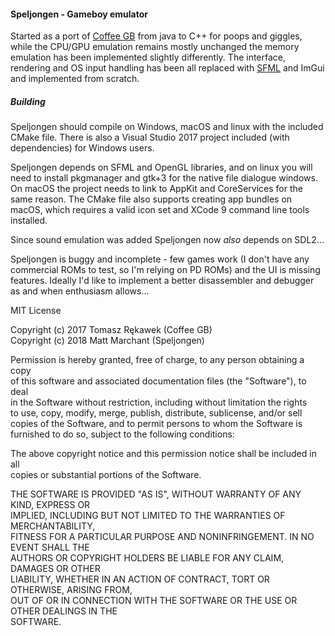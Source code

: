 #### Speljongen - Gameboy emulator

Started as a port of [Coffee GB](https://github.com/trekawek/coffee-gb/tree/master) from java to C++ for poops and giggles,
while the CPU/GPU emulation remains mostly unchanged the memory emulation has been implemented slightly differently. The interface,
rendering and OS input handling has been all replaced with [SFML](https://sfml-dev.org) and ImGui and implemented from scratch.


##### Building
Speljongen should compile on Windows, macOS and linux with the included CMake file.
There is also a Visual Studio 2017 project included (with dependencies) for Windows
users.

Speljongen depends on SFML and OpenGL libraries, and on linux you will need to install
pkgmanager and gtk+3 for the native file dialogue windows. On macOS the project needs
to link to AppKit and CoreServices for the same reason. The CMake file also supports
creating app bundles on macOS, which requires a valid icon set and XCode 9 command line
tools installed.

Since sound emulation was added Speljongen now *also* depends on SDL2...

Speljongen is buggy and incomplete - few games work (I don't have any commercial ROMs
to test, so I'm relying on PD ROMs) and the UI is missing features. Ideally I'd like
to implement a better disassembler and debugger as and when enthusiasm allows...


MIT License

Copyright (c) 2017 Tomasz Rękawek (Coffee GB)  
Copyright (c) 2018 Matt Marchant (Speljongen)  

Permission is hereby granted, free of charge, to any person obtaining a copy  
of this software and associated documentation files (the "Software"), to deal  
in the Software without restriction, including without limitation the rights  
to use, copy, modify, merge, publish, distribute, sublicense, and/or sell  
copies of the Software, and to permit persons to whom the Software is  
furnished to do so, subject to the following conditions:  

The above copyright notice and this permission notice shall be included in all  
copies or substantial portions of the Software.  

THE SOFTWARE IS PROVIDED "AS IS", WITHOUT WARRANTY OF ANY KIND, EXPRESS OR  
IMPLIED, INCLUDING BUT NOT LIMITED TO THE WARRANTIES OF MERCHANTABILITY,  
FITNESS FOR A PARTICULAR PURPOSE AND NONINFRINGEMENT. IN NO EVENT SHALL THE  
AUTHORS OR COPYRIGHT HOLDERS BE LIABLE FOR ANY CLAIM, DAMAGES OR OTHER  
LIABILITY, WHETHER IN AN ACTION OF CONTRACT, TORT OR OTHERWISE, ARISING FROM,  
OUT OF OR IN CONNECTION WITH THE SOFTWARE OR THE USE OR OTHER DEALINGS IN THE  
SOFTWARE.